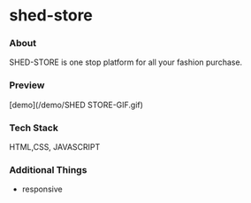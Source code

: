# shed-store

### About
SHED-STORE is  one stop platform for all your fashion purchase.

### Preview
[demo](/demo/SHED STORE-GIF.gif)

### Tech Stack
HTML,CSS, JAVASCRIPT

### Additional Things
- responsive
